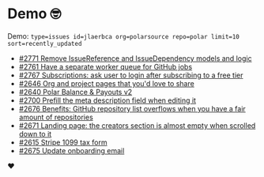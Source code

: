 # Demo 🤓

Demo: `type=issues id=jlaerbca org=polarsource repo=polar limit=10 sort=recently_updated`

<!-- POLAR type=issues id=jlaerbca org=polarsource repo=polar limit=10 sort=recently_updated -->

* [#2771 Remove IssueReference and IssueDependency models and logic](https://github.com/polarsource/polar/issues/2771)
* [#2761 Have a separate worker queue for GitHub jobs](https://github.com/polarsource/polar/issues/2761)
* [#2767 Subscriptions: ask user to login after subscribing to a free tier](https://github.com/polarsource/polar/issues/2767)
* [#2646 Org and project pages that you'd love to share](https://github.com/polarsource/polar/issues/2646)
* [#2640 Polar Balance & Payouts v2](https://github.com/polarsource/polar/issues/2640)
* [#2700 Prefill the meta description field when editing it](https://github.com/polarsource/polar/issues/2700)
* [#2676 Benefits: GitHub repository list overflows when you have a fair amount of repositories](https://github.com/polarsource/polar/issues/2676)
* [#2671 Landing page: the creators section is almost empty when scrolled down to it](https://github.com/polarsource/polar/issues/2671)
* [#2615 Stripe 1099 tax form](https://github.com/polarsource/polar/issues/2615)
* [#2675 Update onboarding email](https://github.com/polarsource/polar/issues/2675)

<!-- POLAR-END id=jlaerbca -->

❤️